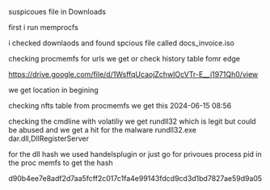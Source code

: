 


suspicoues file in Downloads 




first i run memprocfs 

i checked downlaods and found spcious file called docs_invoice.iso



checking procmemfs for urls we get or check history table fomr edge 

https://drive.google.com/file/d/1WsffqUcaojZchwIOcVTr-E__j1971Qh0/view

we get location in begining 


checking nfts table from procmemfs we get this 
2024-06-15 08:56


checking the cmdline with volatiliy we get rundll32 which is legit but could be abused and we get a hit for the malware rundll32.exe dar.dll,DllRegisterServer


for the dll hash we used handelsplugin or just go for privoues process pid in the proc memfs to get the hash 

d90b4ee7e8adf2d7aa5fcff2c017c1fa4e99143fdcd9cd3d1bd7827ae59d9a05